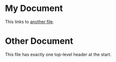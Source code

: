 # My Document

This links to [another file](#other.md).

# Other Document

This file has exactly one top-level header at the start.